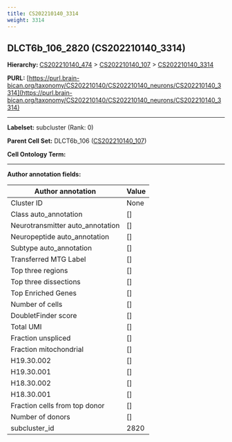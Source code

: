 ```yaml
---
title: CS202210140_3314
weight: 3314
---
```

## DLCT6b_106_2820 (CS202210140_3314)
<b>Hierarchy: </b>
[CS202210140_474](../CS202210140_474) >
[CS202210140_107](../CS202210140_107) >
[CS202210140_3314](../CS202210140_3314)

**PURL:** [https://purl.brain-bican.org/taxonomy/CS202210140/CS202210140_neurons/CS202210140_3314](https://purl.brain-bican.org/taxonomy/CS202210140/CS202210140_neurons/CS202210140_3314)

---


**Labelset:** subcluster (Rank: 0)

**Parent Cell Set:** DLCT6b_106 ([CS202210140_107](../CS202210140_107))



**Cell Ontology Term:** 

[MARKER GENES.]: #


---

[TRANSFERRED ANNOTATIONS.]: #


[AUTHOR ANNOTATION FIELDS.]: #


**Author annotation fields:**

| Author annotation | Value |
|-------------------|-------|
|Cluster ID|None|
|Class auto_annotation|[]|
|Neurotransmitter auto_annotation|[]|
|Neuropeptide auto_annotation|[]|
|Subtype auto_annotation|[]|
|Transferred MTG Label|[]|
|Top three regions|[]|
|Top three dissections|[]|
|Top Enriched Genes|[]|
|Number of cells|[]|
|DoubletFinder score|[]|
|Total UMI|[]|
|Fraction unspliced|[]|
|Fraction mitochondrial|[]|
|H19.30.002|[]|
|H19.30.001|[]|
|H18.30.002|[]|
|H18.30.001|[]|
|Fraction cells from top donor|[]|
|Number of donors|[]|
|subcluster_id|2820|
